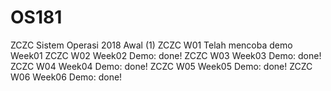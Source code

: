 # OS181
ZCZC Sistem Operasi 2018 Awal (1)
ZCZC W01 Telah mencoba demo Week01
ZCZC W02 Week02 Demo: done!
ZCZC W03 Week03 Demo: done!
ZCZC W04 Week04 Demo: done!
ZCZC W05 Week05 Demo: done!
ZCZC W06 Week06 Demo: done!
